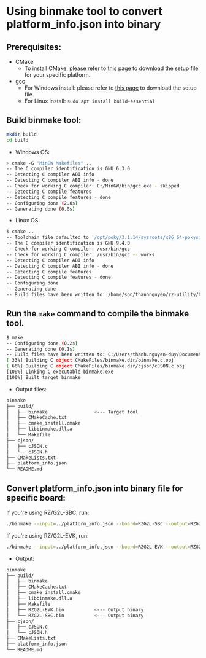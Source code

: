 # Using binmake tool to convert platform_info.json into binary

## Prerequisites:

- CMake 
  - To install CMake, please refer to [this page](https://cmake.org/download/) to download the setup file for your specific platform.
- gcc
  - For Windows install: please refer to [this page](https://sourceforge.net/projects/mingw/) to download the setup file.
  - For Linux install: `sudo apt install build-essential`

## Build binmake tool:

```bash
mkdir build
cd build
```

- Windows OS:

```bash
> cmake -G "MinGW Makefiles" ..
-- The C compiler identification is GNU 6.3.0
-- Detecting C compiler ABI info
-- Detecting C compiler ABI info - done
-- Check for working C compiler: C:/MinGW/bin/gcc.exe - skipped
-- Detecting C compile features
-- Detecting C compile features - done
-- Configuring done (2.0s)
-- Generating done (0.0s)
```

- Linux OS:

```bash
$ cmake ..
-- Toolchain file defaulted to '/opt/poky/3.1.14/sysroots/x86_64-pokysdk-linux/usr/share/cmake/OEToolchainConfig.cmake'
-- The C compiler identification is GNU 9.4.0
-- Check for working C compiler: /usr/bin/gcc
-- Check for working C compiler: /usr/bin/gcc -- works
-- Detecting C compiler ABI info
-- Detecting C compiler ABI info - done
-- Detecting C compile features
-- Detecting C compile features - done
-- Configuring done
-- Generating done
-- Build files have been written to: /home/son/thanhnguyen/rz-utility/tools/binmake/build
```

## Run the `make` command to compile the binmake tool.

```bash
$ make
-- Configuring done (0.2s)
-- Generating done (0.1s)
-- Build files have been written to: C:/Users/thanh.nguyen-duy/Documents/Repository/Github-POCDEMO/Vudang/rz-utility/tools/binmake/build
[ 33%] Building C object CMakeFiles/binmake.dir/binmake.c.obj
[ 66%] Building C object CMakeFiles/binmake.dir/cjson/cJSON.c.obj
[100%] Linking C executable binmake.exe
[100%] Built target binmake
```

- Output files:

```bash
binmake
├── build/
│   ├── binmake                 <--- Target tool
│   ├── CMakeCache.txt
│   ├── cmake_install.cmake
│   ├── libbinmake.dll.a
│   └── Makefile
├── cjson/
│   ├── cJSON.c
│   └── cJSON.h
├── CMakeLists.txt
├── platform_info.json
└── README.md
```

## Convert platform_info.json into binary file for specific board:

If you're using RZ/G2L-SBC, run:

```bash
./binmake --input=../platform_info.json --board=RZG2L-SBC --output=RZG2L-SBC.bin
```

If you're using RZ/G2L-EVK, run:

```bash
./binmake --input=../platform_info.json --board=RZG2L-EVK --output=RZG2L-EVK.bin
```

- Output:

```bash
binmake
├── build/
│   ├── binmake
│   ├── CMakeCache.txt
│   ├── cmake_install.cmake
│   ├── libbinmake.dll.a
│   ├── Makefile
│   ├── RZG2L-EVK.bin           <--- Output binary
│   └── RZG2L-SBC.bin           <--- Output binary
├── cjson/
│   ├── cJSON.c
│   └── cJSON.h
├── CMakeLists.txt
├── platform_info.json
└── README.md
```
